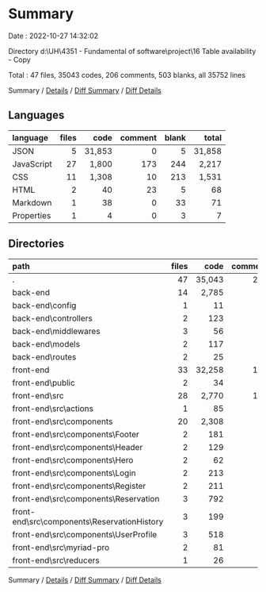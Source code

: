 # Summary

Date : 2022-10-27 14:32:02

Directory d:\\UH\\4351 - Fundamental of software\\project\\16 Table availability - Copy

Total : 47 files,  35043 codes, 206 comments, 503 blanks, all 35752 lines

Summary / [Details](details.md) / [Diff Summary](diff.md) / [Diff Details](diff-details.md)

## Languages
| language | files | code | comment | blank | total |
| :--- | ---: | ---: | ---: | ---: | ---: |
| JSON | 5 | 31,853 | 0 | 5 | 31,858 |
| JavaScript | 27 | 1,800 | 173 | 244 | 2,217 |
| CSS | 11 | 1,308 | 10 | 213 | 1,531 |
| HTML | 2 | 40 | 23 | 5 | 68 |
| Markdown | 1 | 38 | 0 | 33 | 71 |
| Properties | 1 | 4 | 0 | 3 | 7 |

## Directories
| path | files | code | comment | blank | total |
| :--- | ---: | ---: | ---: | ---: | ---: |
| . | 47 | 35,043 | 206 | 503 | 35,752 |
| back-end | 14 | 2,785 | 83 | 91 | 2,959 |
| back-end\\config | 1 | 11 | 1 | 4 | 16 |
| back-end\\controllers | 2 | 123 | 30 | 19 | 172 |
| back-end\\middlewares | 3 | 56 | 17 | 14 | 87 |
| back-end\\models | 2 | 117 | 24 | 24 | 165 |
| back-end\\routes | 2 | 25 | 2 | 15 | 42 |
| front-end | 33 | 32,258 | 123 | 412 | 32,793 |
| front-end\\public | 2 | 34 | 23 | 2 | 59 |
| front-end\\src | 28 | 2,770 | 100 | 375 | 3,245 |
| front-end\\src\\actions | 1 | 85 | 0 | 2 | 87 |
| front-end\\src\\components | 20 | 2,308 | 76 | 294 | 2,678 |
| front-end\\src\\components\\Footer | 2 | 181 | 0 | 23 | 204 |
| front-end\\src\\components\\Header | 2 | 129 | 6 | 17 | 152 |
| front-end\\src\\components\\Hero | 2 | 62 | 0 | 12 | 74 |
| front-end\\src\\components\\Login | 2 | 213 | 11 | 38 | 262 |
| front-end\\src\\components\\Register | 2 | 211 | 13 | 35 | 259 |
| front-end\\src\\components\\Reservation | 3 | 792 | 33 | 79 | 904 |
| front-end\\src\\components\\ReservationHistory | 3 | 199 | 9 | 36 | 244 |
| front-end\\src\\components\\UserProfile | 3 | 518 | 4 | 52 | 574 |
| front-end\\src\\myriad-pro | 2 | 81 | 1 | 23 | 105 |
| front-end\\src\\reducers | 1 | 26 | 2 | 5 | 33 |

Summary / [Details](details.md) / [Diff Summary](diff.md) / [Diff Details](diff-details.md)